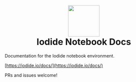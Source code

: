 <h1 align='center'>
  <img width=100 src='https://files.gitter.im/iodide-project/iodide/xW1J/iodide-sticker-2.png' />
   <br />
  Iodide Notebook Docs</h1>

Documentation for the Iodide notebook environment.

[https://iodide.io/docs/](https://iodide.io/docs/)

PRs and issues welcome!
